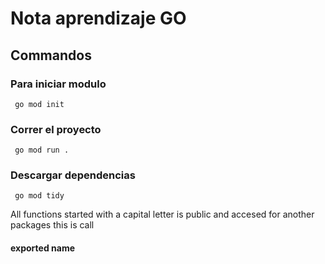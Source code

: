 # Nota aprendizaje GO

## Commandos

### Para iniciar modulo 

` go mod init`

### Correr el proyecto 

` go mod run .`

### Descargar dependencias 

` go mod tidy`


All functions started with a capital letter is public and accesed for another packages 
this is call 
#### exported name

